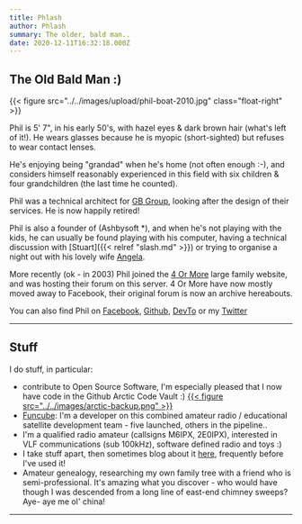 ```yaml
---
title: Phlash
author: Phlash
summary: The older, bald man..
date: 2020-12-11T16:32:18.000Z
---
```

The Old Bald Man :)
-------------------

{{< figure src="../../images/upload/phil-boat-2010.jpg" class="float-right" >}}

Phil is 5' 7", in his early 50's, with hazel eyes & dark brown hair
(what's left of it!). He wears glasses because he is myopic
(short-sighted) but refuses to wear contact lenses.

He's enjoying being "grandad" when he's home (not often enough :-),
and considers himself reasonably experienced in this field with six
children & four grandchildren (the last time he counted).

Phil was a technical architect for [GB Group](http://www.gbgplc.com),
looking after the design of their services. He is now happily retired!

Phil is also a founder of (Ashbysoft *), and when he's not playing
with the kids, he can usually be found playing with his computer, having
a technical discussion with [Stuart]({{< relref "slash.md" >}}) or trying to
organise a night out with his lovely wife [Angela](#).

More recently (ok - in 2003) Phil joined the
[4 Or More](https://www.4ormore.co.uk) large family website, and was
hosting their forum on this server. 4 Or More have now mostly moved
away to Facebook, their original forum is now an archive hereabouts.

You can also find Phil on
[Facebook](https://www.facebook.com/phil.ashby.77),
[Github](https://github.com/phlash),
[DevTo](https://dev.to/phlash909) or my
[Twitter](https://twitter.com/Phlash909)

<div class="float-clear"/>

------------------------------------------------------------------------

Stuff
-----

I do stuff, in particular:

-   contribute to Open Source Software, I'm especially pleased that I now
    have code in the Github Arctic Code Vault :)
    [{{< figure src="../../images/arctic-backup.png" >}}](https://github.com/phlash)
-   [Funcube](https://funcube.org.uk): I'm a developer on this combined
    amateur radio / educational satellite development team - five launched,
    others in the pipeline..
-   I'm a qualified radio amateur (callsigns M6IPX, 2E0IPX), interested
    in VLF communications (sub 100kHz), software defined radio and toys
    :)
-   I take stuff apart, then sometimes blog about it [here](/posts/),
    frequently before I've used it!
-   Amateur genealogy, researching my own family tree with a friend who
    is semi-professional. It's amazing what you discover - who would
    have though I was descended from a long line of east-end chimney
    sweeps? Aye- aye me ol' china!

------------------------------------------------------------------------
